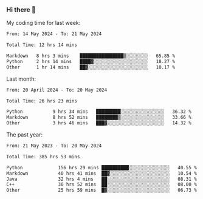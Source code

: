 ### Hi there 👋

My coding time for last week:

<!--START_SECTION:week-->

```txt
From: 14 May 2024 - To: 21 May 2024

Total Time: 12 hrs 14 mins

Markdown   8 hrs 3 mins    ████████████████▒░░░░░░░░   65.85 %
Python     2 hrs 14 mins   ████▓░░░░░░░░░░░░░░░░░░░░   18.27 %
Other      1 hr 14 mins    ██▓░░░░░░░░░░░░░░░░░░░░░░   10.17 %
```

<!--END_SECTION:week-->

Last month:

<!--START_SECTION:month-->

```txt
From: 20 April 2024 - To: 20 May 2024

Total Time: 26 hrs 23 mins

Python           9 hrs 34 mins   █████████░░░░░░░░░░░░░░░░   36.32 %
Markdown         8 hrs 52 mins   ████████▒░░░░░░░░░░░░░░░░   33.66 %
Other            3 hrs 46 mins   ███▓░░░░░░░░░░░░░░░░░░░░░   14.32 %
```

<!--END_SECTION:month-->

The past year:

<!--START_SECTION:year-->

```txt
From: 21 May 2023 - To: 20 May 2024

Total Time: 385 hrs 53 mins

Python             156 hrs 29 mins ██████████░░░░░░░░░░░░░░░   40.55 %
Markdown           40 hrs 41 mins  ██▓░░░░░░░░░░░░░░░░░░░░░░   10.54 %
Java               32 hrs 4 mins   ██░░░░░░░░░░░░░░░░░░░░░░░   08.31 %
C++                30 hrs 52 mins  ██░░░░░░░░░░░░░░░░░░░░░░░   08.00 %
Other              25 hrs 59 mins  █▓░░░░░░░░░░░░░░░░░░░░░░░   06.73 %
```

<!--END_SECTION:year-->
